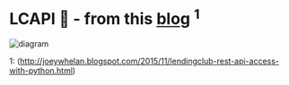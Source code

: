 # LCAPI  :tophat: - from this [blog](http://joeywhelan.blogspot.com/2015/11/lendingclub-rest-api-access-with-python.html) <sup>1</sup>



![diagram](http://3.bp.blogspot.com/-HSuZ3_G65FY/VlZUpbGhqcI/AAAAAAAABGQ/1C53dKLWaOM/s1600/figure1.jpg)


1: (http://joeywhelan.blogspot.com/2015/11/lendingclub-rest-api-access-with-python.html)
